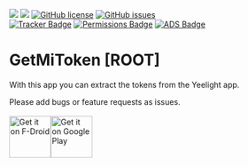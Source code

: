 <img src="https://img.shields.io/github/release/LuigiTheHunter/GetMiTokens.svg?logo=github" />   <img src="https://img.shields.io/f-droid/v/eu.roggstar.luigithehunter.getmitokens.svg" />   [![GitHub license](https://img.shields.io/github/license/LuigiTheHunter/GetMiTokens.svg)](https://github.com/LuigiTheHunter/GetMiTokens/blob/master/LICENSE)   [![GitHub issues](https://img.shields.io/github/issues/LuigiTheHunter/GetMiTokens.svg)](https://GitHub.com/LuigiTheHunter/GetMiTokens/issues/)<br>
[![Tracker Badge](https://img.shields.io/badge/Tracker-0-green.svg)](https://shields.io/)   [![Permissions Badge](https://img.shields.io/badge/Permissions-0-green.svg)](https://shields.io/)   [![ADS Badge](https://img.shields.io/badge/ADs-0-green.svg)](https://shields.io/)

# GetMiToken [ROOT]

With this app you can extract the tokens from the Yeelight app.

Please add bugs or feature requests as issues.<br><br>
<a href='https://f-droid.org/en/packages/eu.roggstar.luigithehunter.getmitokens' target="_blank"><img alt='Get it on F-Droid' src='https://f-droid.org/badge/get-it-on.png' height="75"/></a><a href='https://play.google.com/store/apps/details?id=eu.roggstar.luigithehunter.getmitokens&pcampaignid=MKT-Other-global-all-co-prtnr-py-PartBadge-Mar2515-1' target="_blank"><img alt='Get it on Google Play' src='https://play.google.com/intl/en_us/badges/images/generic/en_badge_web_generic.png' height="75"/></a>
